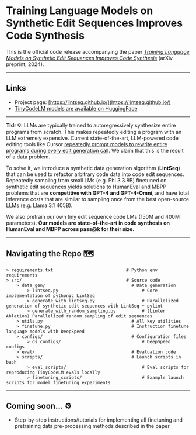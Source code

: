 # Training Language Models on Synthetic Edit Sequences Improves Code Synthesis 

This is the official code release accompanying the paper *[Training Language Models on Synthetic Edit Sequences Improves Code Synthesis](https://arxiv.org/abs/2410.02749)* (arXiv preprint, 2024).

---

## Links

- Project page: [https://lintseq.github.io/](https://lintseq.github.io/)
- [TinyCodeLM models are available on HuggingFace](https://huggingface.co/collections/upiter/tinycodelm-6709636f4aba6241d547334f)


---

**Tldr 💡**: LLMs are typically trained to autoregressively synthesize entire programs from scratch. This makes repeatedly editing a program with an LLM extremely expensive. Current state-of-the-art, LLM-powered code editing tools like Cursor [repeatedly prompt models to rewrite entire programs during every edit generation call](https://web.archive.org/web/20240823050616/https://www.cursor.com/blog/instant-apply). We claim that this is the result of a data problem. 

To solve it, we introduce a synthetic data generation algorithm (**LintSeq**) that can be used to refactor arbitrary code data into code edit sequences. Repeatedly sampling from small LMs (e.g. Phi 3 3.8B) finetuned on synthetic edit sequences yields solutions to HumanEval and MBPP problems that are **competitive with GPT-4 and GPT-4-Omni**, and have total inference costs that are similar to sampling once from the best open-source LLMs (e.g. Llama 3.1 405B).

We also pretrain our own tiny edit sequence code LMs (150M and 400M parameters). **Our models are state-of-the-art in code synthesis on HumanEval and MBPP across pass@k for their size.**

---

## Navigating the Repo 🗺️

```
> requirements.txt                            # Python env requirements
> src/                                        # Source code
	> data_gen/                                 # Data generation
		> lintseq.py                                # Core implementation of pythonic LintSeq 
		> generate_with_lintseq.py                  # Parallelized generation of synthetic edit sequences with LintSeq + pylint
		> generate_with_random_sampling.py          # (Linter Ablation) Parallelized random sampling of edit sequences
	> utils.py                                  # All key utilities
	> finetune.py                               # Instruction finetune language models with DeepSpeed
	> configs/                                  # Configuration files
		> ds_configs/                               # DeepSpeed configs
	> eval/                                     # Evaluation code
	> scripts/                                  # Launch scripts in bash
		> eval_scripts/                             # Eval scripts for reproducing TinyCodeLM evals locally
		> finetuning_scripts/                       # Example launch scripts for model finetuning experiments
```
---

## Coming soon... ⚙️
- Step-by-step instructions/tutorials for implementing all finetuning and pretraining data pre-processing methods described in the paper
